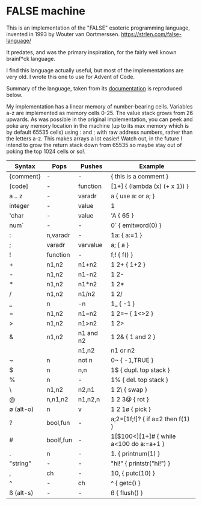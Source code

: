 # FALSE machine

This is an implementation of the "FALSE" esoteric programming language,
invented in 1993 by Wouter van Oortmerssen.   https://strlen.com/false-language/

It predates, and was the primary inspiration, for the fairly well known
brainf*ck language.

I find this language actually useful, but most of the implementations are
very old.  I wrote this one to use for Advent of Code.

Summary of the language, taken from its [documentation](https://strlen.com/files/lang/false/false.txt) is reproduced below.

My implementation has a linear memory of number-bearing cells.  Variables
a-z are implemented as memory cells 0-25.  The value stack grows from
26 upwards.  As was possible in the original implementation, you can
peek and poke any memory location in the machine (up to its max memory
which is by default 65535 cells) using : and ; with raw address numbers,
rather than the letters a-z.  This makes arrays a lot easier!  Watch out,
in the future I intend to grow the return stack down from 65535 so maybe
stay out of poking the top 1024 cells or so!.



| Syntax     | Pops       | Pushes     | Example                          |
|------------|------------|------------|----------------------------------|
| {comment}  | -          | -          | { this is a comment }            |
| [code]     | -          | function   | [1+] { (lambda (x) (+ x 1)) }    |
| a .. z     | -          | varadr     | a { use a: or a; }               |
| integer    | -          | value      | 1                                |
| 'char      | -          | value      | 'A { 65 }                        |
| num`       | -          | -          | 0` { emitword(0) }               |
| :          | n,varadr   | -          | 1a: { a:=1 }                     |
| ;          | varadr     | varvalue   | a; { a }                         |
| !          | function   | -          | f;! { f() }                      |
| +          | n1,n2      | n1+n2      | 1 2+ { 1+2 }                     |
| -          | n1,n2      | n1-n2      | 1 2-                             |
| *          | n1,n2      | n1*n2      | 1 2*                             |
| /          | n1,n2      | n1/n2      | 1 2/                             |
| _          | n          | -n         | 1_ { -1 }                        |
| =          | n1,n2      | n1=n2      | 1 2=~ { 1<>2 }                   |
| >          | n1,n2      | n1>n2      | 1 2>                             |
| &          | n1,n2      | n1 and n2  | 1 2& { 1 and 2 }                 |
| |          | n1,n2      | n1 or n2   | 1 2|                             |
| ~          | n          | not n      | 0~ { -1,TRUE }                   |
| $          | n          | n,n        | 1$ { dupl. top stack }           |
| %          | n          | -          | 1% { del. top stack }            |
| \          | n1,n2      | n2,n1      | 1 2\ { swap }                    |
| @          | n,n1,n2    | n1,n2,n    | 1 2 3@ { rot }                   |
| ø (alt-o)  | n          | v          | 1 2 1ø { pick }                  |
| ?          | bool,fun   | -          | a;2=[1f;!]? { if a=2 then f(1) } |
| #          | boolf,fun  | -          | 1[$100<][1+]# { while a<100 do a:=a+1 } |
| .          | n          | -          | 1. { printnum(1) }               |
| "string"   | -          | -          | "hi!" { printstr("hi!") }        |
| ,          | ch         | -          | 10, { putc(10) }                 |
| ^          | -          | ch         | ^ { getc() }                     |
| ß (alt-s)  | -          | -          | ß { flush() }                    |
